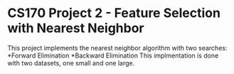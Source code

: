 # CS170 Project 2 - Feature Selection with Nearest Neighbor 
This project implements the nearest neighbor algorithm with two searches:
*Forward Elimination
*Backward Elimination
This implmentation is done with two datasets, one small and one large.
